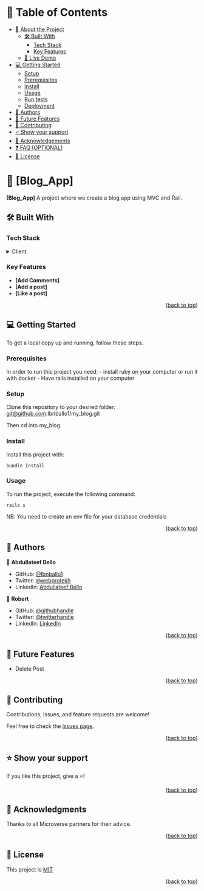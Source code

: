 <a name="readme-top"></a>

# 📗 Table of Contents

- [📖 About the Project](#about-project)
  - [🛠 Built With](#built-with)
    - [Tech Stack](#tech-stack)
    - [Key Features](#key-features)
  - [🚀 Live Demo](#live-demo)
- [💻 Getting Started](#getting-started)
  - [Setup](#setup)
  - [Prerequisites](#prerequisites)
  - [Install](#install)
  - [Usage](#usage)
  - [Run tests](#run-tests)
  - [Deployment](#triangular_flag_on_post-deployment)
- [👥 Authors](#authors)
- [🔭 Future Features](#future-features)
- [🤝 Contributing](#contributing)
- [⭐️ Show your support](#support)
- [🙏 Acknowledgements](#acknowledgements)
- [❓ FAQ (OPTIONAL)](#faq)
- [📝 License](#license)

<!-- PROJECT DESCRIPTION -->

# 📖 [Blog_App] <a name="about-project"></a>

**[Blog_App]** A project where we create a blog app using MVC and Rail.

## 🛠 Built With <a name="built-with"></a>

### Tech Stack <a name="tech-stack"></a>

<details>
  <summary>Client</summary>
  <ul>
    <li><a href="https://www.ruby-lang.org/en/">Ruby</a></li>
  </ul>
  <ul>
    <li><a href="https://www.rubyonrails.org.org/en/">Ruby)nRails</a></li>
  </ul>
</details>

<!-- Features -->

### Key Features <a name="key-features"></a>

- **[Add Comments]**
- **[Add a post]**
- **[Like a post]**

<p align="right">(<a href="#readme-top">back to top</a>)</p>

<!-- GETTING STARTED -->

## 💻 Getting Started <a name="getting-started"></a>

To get a local copy up and running, follow these steps.

### Prerequisites

In order to run this project you need:
    - install ruby on your computer or run it with docker
    - Have rails installed on your computer

### Setup

Clone this repository to your desired folder:
git@github.com:Ibnballo1/my_blog.git

Then cd into my_blog

### Install

Install this project with:

`bundle install`

### Usage
To run the project, execute the following command:

`rails s`

NB: You need to create an env file for your database credentials

<p align="right">(<a href="#readme-top">back to top</a>)</p>

<!-- AUTHORS -->

## 👥 Authors <a name="authors"></a>

👤 **Abdullateef Bello**

- GitHub: [@Ibnballo1](https://github.com/Ibnballo1/)
- Twitter: [@webprotekh](https://twitter.com/webprotekh)
- LinkedIn: [Abdullateef Bello](https://www.linkedin.com/in/abdullateef-bello-1b8006228/)

👤 **Robert**

- GitHub: [@githubhandle](https://github.com/Alabi12)
- Twitter: [@twitterhandle](https://twitter.com/wolo_robert)
- LinkedIn: [LinkedIn](https://www.linkedin.com/in/robert-alabi/)

<p align="right">(<a href="#readme-top">back to top</a>)</p>

<!-- FUTURE FEATURE -->
## 👥 Future Features <a name="future-features"></a>

- Delete Post

<p align="right">(<a href="#readme-top">back to top</a>)</p>

<!-- CONTRIBUTING -->

## 🤝 Contributing <a name="contributing"></a>

Contributions, issues, and feature requests are welcome!

Feel free to check the [issues page](https://github.com/Ibnballo1/my_blog/issues).

<p align="right">(<a href="#readme-top">back to top</a>)</p>

<!-- SUPPORT -->

## ⭐️ Show your support <a name="support"></a>

If you like this project, give a ⭐️!

<p align="right">(<a href="#readme-top">back to top</a>)</p>

<!-- ACKNOWLEDGEMENTS -->

## 🙏 Acknowledgments <a name="acknowledgements"></a>

Thanks to all Microverse partners for their advice.

<p align="right">(<a href="#readme-top">back to top</a>)</p>

<!-- LICENSE -->

## 📝 License <a name="license"></a>

This project is [MIT](./MIT.md)

<p align="right">(<a href="#readme-top">back to top</a>)</p>

